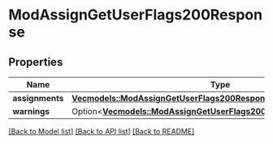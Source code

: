 # ModAssignGetUserFlags200Response

## Properties

Name | Type | Description | Notes
------------ | ------------- | ------------- | -------------
**assignments** | [**Vec<models::ModAssignGetUserFlags200ResponseAssignmentsInner>**](mod_assign_get_user_flags_200_response_assignments_inner.md) |  | 
**warnings** | Option<[**Vec<models::ModAssignGetUserFlags200ResponseWarningsInner>**](mod_assign_get_user_flags_200_response_warnings_inner.md)> |  | [optional]

[[Back to Model list]](../README.md#documentation-for-models) [[Back to API list]](../README.md#documentation-for-api-endpoints) [[Back to README]](../README.md)


